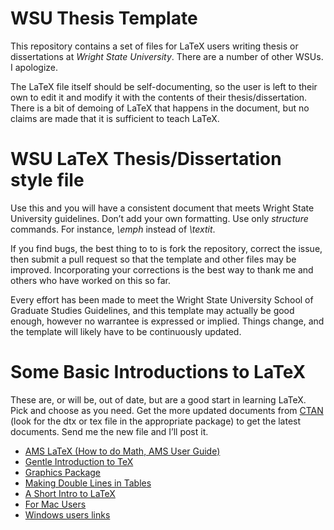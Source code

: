 # WSU Thesis Template
This repository contains a set of files for LaTeX users writing thesis or dissertations at *Wright State University*. There are a number of other WSUs. I apologize.

The LaTeX file itself should be self-documenting, so the user is left to their own to edit it and modify it with the contents of their thesis/dissertation. There is a bit of demoing of LaTeX that happens in the document, but no claims are made that it is sufficient to teach LaTeX.



WSU LaTeX Thesis/Dissertation style file
========================================

Use this and you will have a consistent document that meets Wright State University
guidelines. Don’t add your own formatting. Use only *structure* commands. For instance, *\emph* instead of *\textit*. 

If you find bugs, the best thing to to is fork the repository, correct the issue, then submit a pull request so that the template and other files may be improved. Incorporating your corrections is the best way to thank me and others who have worked on this so far. 

Every effort has been made to meet the Wright State University School of Graduate Studies Guidelines,
and this template may actually be good enough, however no warrantee is
expressed or implied. Things change, and the template will likely have to be continuously updated.

Some Basic Introductions to LaTeX
=================================

These are, or will be, out of date, but are a good start in learning
LaTeX. Pick and choose as you need. Get the more updated documents from
[CTAN] (look for the dtx or tex file in the appropriate package) to get
the latest documents. Send me the new file and I’ll post it.

-   [AMS LaTeX (How to do Math, AMS User Guide)]
-   [Gentle Introduction to TeX]
-   [Graphics Package]
-   [Making Double Lines in Tables]
-   [A Short Intro to LaTeX]
-   [For Mac Users]
-   [Windows users links]

  [LaTeX Template for WSU Thesis]: WSUThesisTemplate.zip
  [WSU School of Graduate Studies Guidelines]: http://www.wright.edu/sogs/thesis/format.html
  [CTAN]: http://www.ctan.org/
  [AMS LaTeX (How to do Math, AMS User Guide)]: amsldoc.pdf
  [Gentle Introduction to TeX]: gentle.pdf
  [Graphics Package]: grfguide.pdf
  [Making Double Lines in Tables]: hhline.pdf
  [A Short Intro to LaTeX]: lshort.pdf
  [For Mac Users]: http://mactex-wiki.tug.org/wiki/index.php/Main_Page
  [Windows users links]: http://mactex-wiki.tug.org/wiki/index.php?title=TeX_on_Windows
